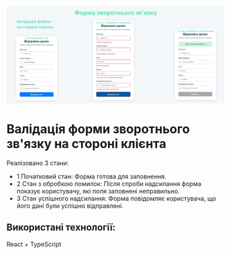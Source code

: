 ![картинка](src/assets/image/form-2.jpg)

# Валідація форми зворотнього зв'язку на стороні клієнта

Реалізовано 3 стани:

- 1 Початковий стан: Форма готова для заповнення.
- 2 Стан з обробкою помилок: Після спроби надсилання форма показує користувачу, які поля заповнені неправильно.
- 3 Стан успішного надсилання: Форма повідомляє користувача, що його дані були успішно відправлені.

## Використані технології:

React + TypeScript
